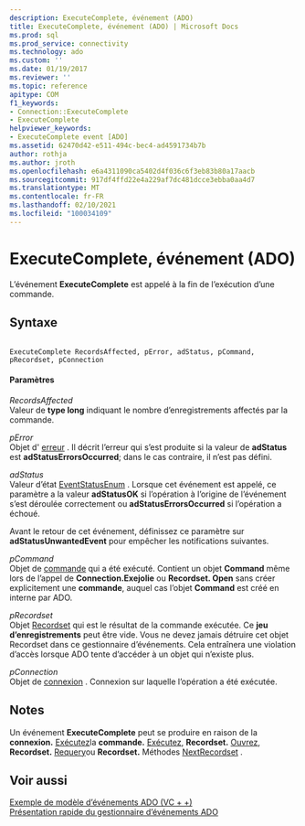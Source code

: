 ```yaml
---
description: ExecuteComplete, événement (ADO)
title: ExecuteComplete, événement (ADO) | Microsoft Docs
ms.prod: sql
ms.prod_service: connectivity
ms.technology: ado
ms.custom: ''
ms.date: 01/19/2017
ms.reviewer: ''
ms.topic: reference
apitype: COM
f1_keywords:
- Connection::ExecuteComplete
- ExecuteComplete
helpviewer_keywords:
- ExecuteComplete event [ADO]
ms.assetid: 62470d42-e511-494c-bec4-ad4591734b7b
author: rothja
ms.author: jroth
ms.openlocfilehash: e6a4311090ca5402d4f036c6f3eb83b80a17aacb
ms.sourcegitcommit: 917df4ffd22e4a229af7dc481dcce3ebba0aa4d7
ms.translationtype: MT
ms.contentlocale: fr-FR
ms.lasthandoff: 02/10/2021
ms.locfileid: "100034109"
---
```

# <a name="executecomplete-event-ado"></a>ExecuteComplete, événement (ADO)
L’événement **ExecuteComplete** est appelé à la fin de l’exécution d’une commande.  
  
## <a name="syntax"></a>Syntaxe  
  
```  
  
ExecuteComplete RecordsAffected, pError, adStatus, pCommand, pRecordset, pConnection  
```  
  
#### <a name="parameters"></a>Paramètres  
 *RecordsAffected*  
 Valeur de **type long** indiquant le nombre d’enregistrements affectés par la commande.  
  
 *pError*  
 Objet d' [erreur](../../../ado/reference/ado-api/error-object.md) . Il décrit l’erreur qui s’est produite si la valeur de **adStatus** est **adStatusErrorsOccurred**; dans le cas contraire, il n’est pas défini.  
  
 *adStatus*  
 Valeur d’état [EventStatusEnum](../../../ado/reference/ado-api/eventstatusenum.md) . Lorsque cet événement est appelé, ce paramètre a la valeur **adStatusOK** si l’opération à l’origine de l’événement s’est déroulée correctement ou **adStatusErrorsOccurred** si l’opération a échoué.  
  
 Avant le retour de cet événement, définissez ce paramètre sur **adStatusUnwantedEvent** pour empêcher les notifications suivantes.  
  
 *pCommand*  
 Objet de [commande](../../../ado/reference/ado-api/command-object-ado.md) qui a été exécuté. Contient un objet **Command** même lors de l’appel de **Connection.Exejolie** ou **Recordset. Open** sans créer explicitement une **commande**, auquel cas l’objet **Command** est créé en interne par ADO.  
  
 *pRecordset*  
 Objet [Recordset](../../../ado/reference/ado-api/recordset-object-ado.md) qui est le résultat de la commande exécutée. Ce **jeu d’enregistrements** peut être vide. Vous ne devez jamais détruire cet objet Recordset dans ce gestionnaire d’événements. Cela entraînera une violation d’accès lorsque ADO tente d’accéder à un objet qui n’existe plus.  
  
 *pConnection*  
 Objet de [connexion](../../../ado/reference/ado-api/connection-object-ado.md) . Connexion sur laquelle l’opération a été exécutée.  
  
## <a name="remarks"></a>Notes  
 Un événement **ExecuteComplete** peut se produire en raison de la **connexion.** [Exécutez](../../../ado/reference/ado-api/execute-method-ado-connection.md)la **commande.** [Exécutez](../../../ado/reference/ado-api/execute-method-ado-command.md), **Recordset.** [Ouvrez](../../../ado/reference/ado-api/open-method-ado-recordset.md), **Recordset.** [Requery](../../../ado/reference/ado-api/requery-method.md)ou **Recordset.** Méthodes [NextRecordset](../../../ado/reference/ado-api/nextrecordset-method-ado.md) .  
  
## <a name="see-also"></a>Voir aussi  
 [Exemple de modèle d’événements ADO (VC + +)](../../../ado/reference/ado-api/ado-events-model-example-vc.md)   
 [Présentation rapide du gestionnaire d’événements ADO](../../../ado/guide/data/ado-event-handler-summary.md)
